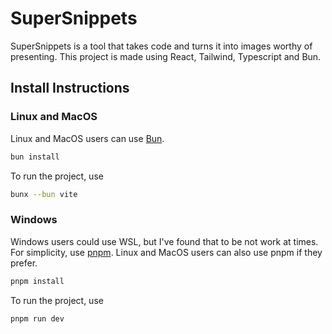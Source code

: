 # SuperSnippets

SuperSnippets is a tool that takes code and turns it into images worthy of presenting. This project is made using React, Tailwind, Typescript and Bun.

## Install Instructions

### Linux and MacOS 
Linux and MacOS users can use [Bun](https://bun.sh/). 
```sh
bun install
```
To run the project, use
```sh
bunx --bun vite
```

### Windows
Windows users could use WSL, but I've found that to be not work at times. For simplicity, use [pnpm](https://pnpm.io/). Linux and MacOS users can also use pnpm if they prefer.
```sh
pnpm install
```
To run the project, use
```sh
pnpm run dev
```